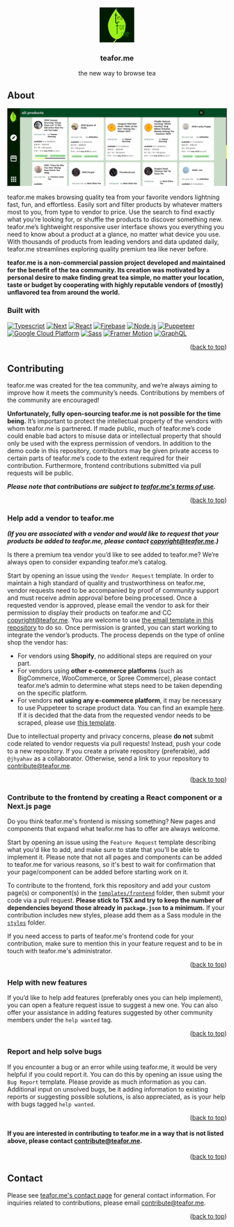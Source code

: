 <a name="readme-top"></a>

<br />
<div align="center">
  <a href="https://github.com/teafor-me/teafor.me">
    <img src="public/icon.png" alt="teaforme icon" width="80" height="80">
  </a>

<h3 align="center">teafor.me</h3>

  <p align="center">
    the new way to browse tea
  </p>
</div>

## About

[![screenshot of teafor.me][product-screenshot]](https://teafor.me/)

teafor.me makes browsing quality tea from your favorite vendors lightning fast, fun, and effortless. Easily sort and filter products by whatever matters most to you, from type to vendor to price. Use the search to find exactly what you’re looking for, or shuffle the products to discover something new. teafor.me’s lightweight responsive user interface shows you everything you need to know about a product at a glance, no matter what device you use. With thousands of products from leading vendors and data updated daily, teafor.me streamlines exploring quality premium tea like never before.

**teafor.me is a non-commercial passion project developed and maintained for the benefit of the tea community. Its creation was motivated by a personal desire to make finding great tea simple, no matter your location, taste or budget by cooperating with highly reputable vendors of (mostly) unflavored tea from around the world.**

### Built with

[![Typescript][typescript]][typescript-url] [![Next][next.js]][next-url] [![React][react.js]][react-url] [![Firebase][firebase]][firebase-url] [![Node.js][node]][node-url] [![Puppeteer][puppeteer]][puppeteer-url] [![Google Cloud Platform][gcp]][gcp-url] [![Sass][sass]][sass-url] [![Framer Motion][framer]][framer-url] [![GraphQL][graphql]][graphql-url]

<p align="right">(<a href="#readme-top">back to top</a>)</p>

## Contributing

teafor.me was created for the tea community, and we’re always aiming to improve how it meets the community’s needs. Contributions by members of the community are encouraged!

**Unfortunately, fully open-sourcing teafor.me is not possible for the time being.** It’s important to protect the intellectual property of the vendors with whom teafor.me is partnered. If made public, much of teafor.me’s code could enable bad actors to misuse data or intellectual property that should only be used with the express permission of vendors. In addition to the demo code in this repository, contributors may be given private access to certain parts of teafor.me‘s code to the extent required for their contribution. Furthermore, frontend contributions submitted via pull requests will be public.

**_Please note that contributions are subject to [teafor.me's terms of use](https://teafor.me/terms)._**

<p align="right">(<a href="#readme-top">back to top</a>)</p>

### Help add a vendor to teafor.me

**_(If you are associated with a vendor and would like to request that your products be added to teafor.me, please contact copyright@teafor.me.)_**

Is there a premium tea vendor you’d like to see added to teafor.me? We’re always open to consider expanding teafor.me’s catalog.

Start by opening an issue using the `Vendor Request` template.
In order to maintain a high standard of quality and trustworthiness on teafor.me, vendor requests need to be accompanied by proof of community support and must receive admin approval before being processed.
Once a requested vendor is approved, please email the vendor to ask for their permission to display their products on teafor.me and CC copyright@teafor.me. You are welcome to use [the email template in this repository](/templates/email.txt) to do so. Once permission is granted, you can start working to integrate the vendor’s products. The process depends on the type of online shop the vendor has:

- For vendors using **Shopify**, no additional steps are required on your part.
- For vendors using **other e-commerce platforms** (such as BigCommerce, WooCommerce, or Spree Commerce), please contact teafor.me’s admin to determine what steps need to be taken depending on the specific platform.
- For vendors **not using any e-commerce platform**, it may be necessary to use Puppeteer to scrape product data. You can find an example [here](/templates/backend/src/example.ts). If it is decided that the data from the requested vendor needs to be scraped, please use [this template](/templates/backend/src/index.ts).

Due to intellectual property and privacy concerns, please **do not** submit code related to vendor requests via pull requests! Instead, push your code to a new repository. If you create a private repository (preferable), add `@jhyahav` as a collaborator. Otherwise, send a link to your repository to contribute@teafor.me.

<p align="right">(<a href="#readme-top">back to top</a>)</p>

### Contribute to the frontend by creating a React component or a Next.js page

Do you think teafor.me's frontend is missing something? New pages and components that expand what teafor.me has to offer are always welcome.

Start by opening an issue using the `Feature Request` template describing what you'd like to add, and make sure to state that you'll be able to implement it. Please note that not all pages and components can be added to teafor.me for various reasons, so it's best to wait for confirmation that your page/component can be added before starting work on it.

To contribute to the frontend, fork this repository and add your custom page(s) or component(s) in the [`templates/frontend`](/templates/frontend/) folder, then submit your code via a pull request. **Please stick to TSX and try to keep the number of dependencies beyond those already in `package.json` to a minimum.** If your contribution includes new styles, please add them as a Sass module in the [`styles`](/templates/frontend/styles/) folder.

If you need access to parts of teafor.me's frontend code for your contribution, make sure to mention this in your feature request and to be in touch with teafor.me's administrator.

<p align="right">(<a href="#readme-top">back to top</a>)</p>

### Help with new features

If you’d like to help add features (preferably ones you can help implement), you can open a feature request issue to suggest a new one. You can also offer your assistance in adding features suggested by other community members under the `help wanted` tag.

<p align="right">(<a href="#readme-top">back to top</a>)</p>

### Report and help solve bugs

If you encounter a bug or an error while using teafor.me, it would be very helpful if you could report it. You can do this by opening an issue using the `Bug Report` template. Please provide as much information as you can.
Additional input on unsolved bugs, be it adding information to existing reports or suggesting possible solutions, is also appreciated, as is your help with bugs tagged `help wanted`.

<p align="right">(<a href="#readme-top">back to top</a>)</p>

#### If you are interested in contributing to teafor.me in a way that is not listed above, please contact contribute@teafor.me.

<p align="right">(<a href="#readme-top">back to top</a>)</p>

## Contact

Please see [teafor.me's contact page](https://teafor.me/contact) for general contact information. For inquiries related to contributions, please email contribute@teafor.me.

<p align="right">(<a href="#readme-top">back to top</a>)</p>

<!-- MARKDOWN LINKS & IMAGES -->

[product-screenshot]: public/screenshot.jpg
[typescript]: https://img.shields.io/badge/TypeScript-007ACC?style=for-the-badge&logo=typescript&logoColor=white
[typescript-url]: https://www.typescriptlang.org/
[next.js]: https://img.shields.io/badge/next.js-000000?style=for-the-badge&logo=nextdotjs&logoColor=white
[next-url]: https://nextjs.org/
[react.js]: https://img.shields.io/badge/React-20232A?style=for-the-badge&logo=react&logoColor=61DAFB
[react-url]: https://reactjs.org/
[firebase]: https://img.shields.io/badge/Firebase-0396E5?style=for-the-badge&logo=firebase&logoColor=FFCA28
[firebase-url]: https://firebase.google.com/
[puppeteer]: https://img.shields.io/badge/Puppeteer-40B5A4?style=for-the-badge&logo=puppeteer&logoColor=FFFFFF
[puppeteer-url]: https://pptr.dev/
[sass]: https://img.shields.io/badge/Sass-CC6699?style=for-the-badge&logo=sass&logoColor=FFFFFF
[sass-url]: https://sass-lang.com/
[framer]: https://img.shields.io/badge/Framer--motion-black?style=for-the-badge&logo=framer&logoColor=blue
[framer-url]: https://www.framer.com/motion/
[node]: https://img.shields.io/badge/Node.js-43853D?style=for-the-badge&logo=node.js&logoColor=white
[node-url]: https://nodejs.org/
[gcp]: https://img.shields.io/badge/GCP-4285F4?style=for-the-badge&logo=google-cloud&logoColor=white
[gcp-url]: https://cloud.google.com/
[graphql]: https://img.shields.io/badge/-GraphQL-E10098?style=for-the-badge&logo=graphql&logoColor=white
[graphql-url]: https://graphql.org/
